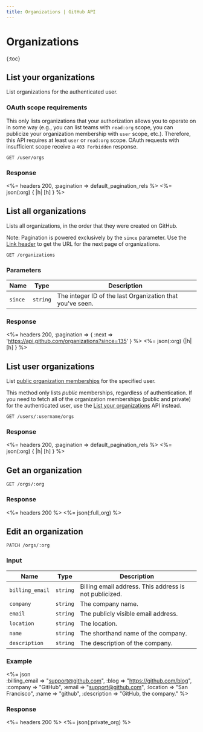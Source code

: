```yaml
---
title: Organizations | GitHub API
---
```


# Organizations

{:toc}

## List your organizations

List organizations for the authenticated user.

### OAuth scope requirements

This only lists organizations that your authorization allows you to operate on in some way (e.g., you can list teams with `read:org` scope, you can publicize your organization membership with `user` scope, etc.). Therefore, this API requires at least `user` or `read:org` scope. OAuth requests with insufficient scope receive a `403 Forbidden` response.

    GET /user/orgs

### Response

<%= headers 200, :pagination => default_pagination_rels %>
<%= json(:org) { |h| [h] } %>

## List all organizations

Lists all organizations, in the order that they were created on GitHub.

Note: Pagination is powered exclusively by the `since` parameter.
Use the [Link header](/v3/#link-header) to get the URL for the next page of
organizations.

    GET /organizations

### Parameters

Name | Type | Description
-----|------|--------------
`since`|`string`| The integer ID of the last Organization that you've seen.

### Response

<%= headers 200, :pagination => { :next => 'https://api.github.com/organizations?since=135' } %>
<%= json(:org) {|h| [h] } %>

## List user organizations

List [public organization memberships](https://help.github.com/articles/publicizing-or-concealing-organization-membership) for the specified user.

This method only lists *public* memberships, regardless of authentication. If you need to fetch all of the organization memberships (public and private) for the authenticated user, use the [List your organizations](#list-your-organizations) API instead.

    GET /users/:username/orgs

### Response

<%= headers 200, :pagination => default_pagination_rels %>
<%= json(:org) { |h| [h] } %>

## Get an organization

    GET /orgs/:org

### Response

<%= headers 200 %>
<%= json(:full_org) %>

## Edit an organization

    PATCH /orgs/:org

### Input

Name | Type | Description
-----|------|--------------
`billing_email`|`string` | Billing email address. This address is not publicized.
`company`|`string` | The company name.
`email`|`string` | The publicly visible email address.
`location`|`string` | The location.
`name`|`string` | The shorthand name of the company.
`description`|`string` | The description of the company.

### Example

<%= json \
    :billing_email => "support@github.com",
    :blog     => "https://github.com/blog",
    :company  => "GitHub",
    :email    => "support@github.com",
    :location => "San Francisco",
    :name     => "github",
    :description => "GitHub, the company."
    %>

### Response

<%= headers 200 %>
<%= json(:private_org) %>
